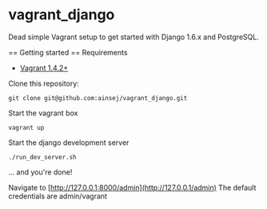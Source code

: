 vagrant_django
==============

Dead simple Vagrant setup to get started with Django 1.6.x and PostgreSQL.

== Getting started ==
Requirements
- [Vagrant 1.4.2+](http://www.vagrantup.com/downloads.html)

Clone this repository:
```
git clone git@github.com:ainsej/vagrant_django.git
```

Start the vagrant box
```
vagrant up
```

Start the django development server
```
./run_dev_server.sh
```

... and you're done!

Navigate to [http://127.0.0.1:8000/admin](http://127.0.0.1/admin)
The default credentials are admin/vagrant

